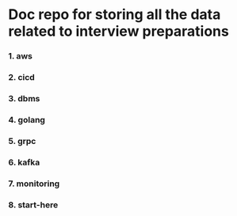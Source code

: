 # Doc repo for storing all the data related to interview preparations

### 1. aws
### 2. cicd
### 3. dbms
### 4. golang
### 5. grpc
### 6. kafka
### 7. monitoring
### 8. start-here